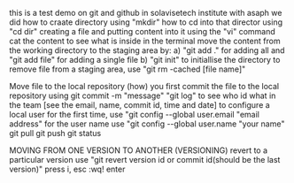 this is a test demo on git and github in solavisetech institute with asaph
we did how to craate directory using "mkdir"
how to cd into that director using "cd dir"
creating a file and putting content into it using the "vi" command
cat the content to see what is inside in the terminal
move the content from the working directory to the staging area by:
a) "git add ." for adding all and "git add file" for adding a single file
b) "git init" to initiallise the directory
to remove file from a staging area, use "git rm -cached [file name]"


Move file to the local repository (how)
you first commit the file to the local repository using git commit -m "message"
"git log" to see who id what in the team [see the email, name, commit id, time and date]
to configure a local user for the first time, use "git config --global user.email "email address"
for the user name use "git config --global user.name "your name"
git pull
git push
git status


MOVING FROM ONE VERSION TO ANOTHER (VERSIONING)
revert to a particular version
use "git revert version id or commit id(should be the last version)"
press i, esc :wq! enter
